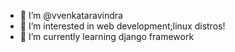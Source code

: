 - 🙏  I’m @vvenkataravindra
- 👀 I’m interested in web development;linux distros!
- 🌱 I’m currently learning django framework


<!---
vvenkataravindra/vvenkataravindra is a ✨ special ✨ repository because its `README.md` (this file) appears on your GitHub profile.
You can click the Preview link to take a look at your changes.
--->
